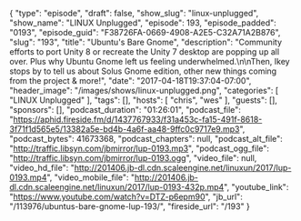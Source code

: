 {
  "type": "episode",
  "draft": false,
  "show_slug": "linux-unplugged",
  "show_name": "LINUX Unplugged",
  "episode": 193,
  "episode_padded": "0193",
  "episode_guid": "F38726FA-0669-4908-A2E5-C32A71A2B876",
  "slug": "193",
  "title": "Ubuntu's Bare Gnome",
  "description": "Community efforts to port Unity 8 or recreate the Unity 7 desktop are popping up all over. Plus why Ubuntu Gnome left us feeling underwhelmed.\n\nThen, Ikey stops by to tell us about Solus Gnome edition, other new things coming from the project & more!",
  "date": "2017-04-18T19:37:04-07:00",
  "header_image": "/images/shows/linux-unplugged.png",
  "categories": [
    "LINUX Unplugged"
  ],
  "tags": [],
  "hosts": [
    "chris",
    "wes"
  ],
  "guests": [],
  "sponsors": [],
  "podcast_duration": "01:26:01",
  "podcast_file": "https://aphid.fireside.fm/d/1437767933/f31a453c-fa15-491f-8618-3f71f1d565e5/13382a5e-bd4b-4a6f-aa48-9ffc0c9717e9.mp3",
  "podcast_bytes": 41673368,
  "podcast_chapters": null,
  "podcast_alt_file": "http://traffic.libsyn.com/jbmirror/lup-0193.mp3",
  "podcast_ogg_file": "http://traffic.libsyn.com/jbmirror/lup-0193.ogg",
  "video_file": null,
  "video_hd_file": "http://201406.jb-dl.cdn.scaleengine.net/linuxun/2017/lup-0193.mp4",
  "video_mobile_file": "http://201406.jb-dl.cdn.scaleengine.net/linuxun/2017/lup-0193-432p.mp4",
  "youtube_link": "https://www.youtube.com/watch?v=DTZ-p6epm90",
  "jb_url": "/113976/ubuntus-bare-gnome-lup-193/",
  "fireside_url": "/193"
}

